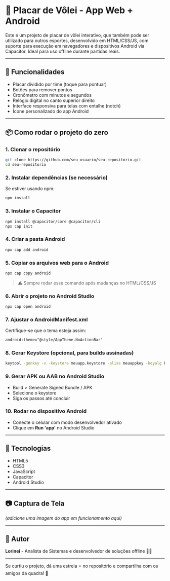 # 🏐 Placar de Vôlei - App Web + Android

Este é um projeto de placar de vôlei interativo, que também pode ser utilizado para outros esportes, desenvolvido em HTML/CSS/JS, com suporte para execução em navegadores e dispositivos Android via Capacitor. Ideal para uso offline durante partidas reais.

---

## 🚀 Funcionalidades

- Placar dividido por time (toque para pontuar)
- Botões para remover pontos
- Cronômetro com minutos e segundos
- Relógio digital no canto superior direito
- Interface responsiva para telas com entalhe (notch)
- Ícone personalizado do app Android

---

## 📦 Como rodar o projeto do zero

### 1. Clonar o repositório

```bash
git clone https://github.com/seu-usuario/seu-repositorio.git
cd seu-repositorio
```

### 2. Instalar dependências (se necessário)

Se estiver usando npm:

```bash
npm install
```

### 3. Instalar o Capacitor

```bash
npm install @capacitor/core @capacitor/cli
npx cap init
```

### 4. Criar a pasta Android

```bash
npx cap add android
```

### 5. Copiar os arquivos web para o Android

```bash
npx cap copy android
```

> ⚠️ Sempre rodar esse comando após mudanças no HTML/CSS/JS

### 6. Abrir o projeto no Android Studio

```bash
npx cap open android
```

### 7. Ajustar o AndroidManifest.xml

Certifique-se que o tema esteja assim:

```xml
android:theme="@style/AppTheme.NoActionBar"
```

### 8. Gerar Keystore (opcional, para builds assinadas)

```bash
keytool -genkey -v -keystore meuapp.keystore -alias meuappkey -keyalg RSA -keysize 2048 -validity 10000
```

### 9. Gerar APK ou AAB no Android Studio

- Build > Generate Signed Bundle / APK
- Selecione o keystore
- Siga os passos até concluir

### 10. Rodar no dispositivo Android

- Conecte o celular com modo desenvolvedor ativado
- Clique em **Run 'app'** no Android Studio

---

## 🧰 Tecnologias

- HTML5
- CSS3
- JavaScript
- Capacitor
- Android Studio

---

## 📷 Captura de Tela

*(adicione uma imagem do app em funcionamento aqui)*

---

## 📌 Autor

**Lorinei** - Analista de Sistemas e desenvolvedor de soluções offline 👨‍💻

---

Se curtiu o projeto, dá uma estrela ⭐ no repositório e compartilha com os amigos da quadra! 🏐

